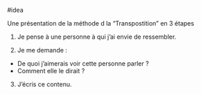 #idea 

Une présentation de la méthode d la “Transpostition” en 3 étapes

1. Je pense à une personne à qui j’ai envie de ressembler.  
  
2. Je me demande :  
- De quoi j’aimerais voir cette personne parler ?  
- Comment elle le dirait ?  
  
3. J’écris ce contenu.